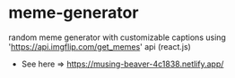# meme-generator
random meme generator with customizable captions using 'https://api.imgflip.com/get_memes' api  (react.js)

- See here => https://musing-beaver-4c1838.netlify.app/
















